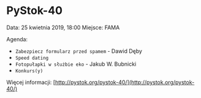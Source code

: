 PyStok-40
=========

Data: 25 kwietnia 2019, 18:00
Miejsce: FAMA

Agenda:

* `Zabezpiecz formularz przed spamem` - Dawid Dęby
* `Speed dating`
* `Fotopułapki w służbie eko` - Jakub W. Bubnicki
* `Konkurs(y)`

Więcej informacji: [http://pystok.org/pystok-40/](http://pystok.org/pystok-40/)
